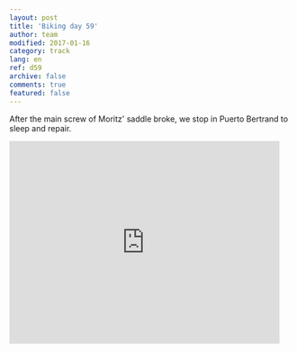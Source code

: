 ```yaml
---   
layout: post 
title: 'Biking day 59'  
author: team 
modified: 2017-01-16
category: track 
lang: en 
ref: d59
archive: false 
comments: true 
featured: false 
--- 
```


 After the main screw of Moritz' saddle broke, we stop in Puerto Bertrand to sleep and repair.                                                                                                                                                                                                                                                                                                

<iframe width='480' height='360' src='http://track-kit.net/maps_s3/?v=embed&track=235116.gpx' frameborder='0' allowfullscreen></iframe>